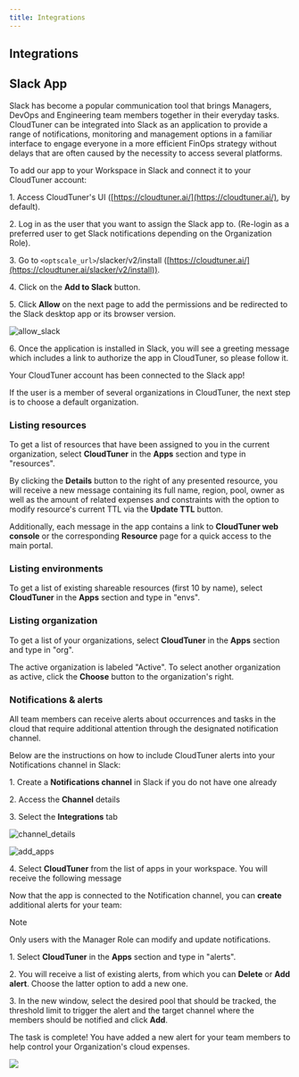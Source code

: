 ```yaml
---
title: Integrations
---
```


## Integrations

<!-- ## Google Calendar

Integrating Google Calendar to display shareable resource booking intervals as events allows users to view and manage availability in real time. Each booked interval appears as a Google Calendar event, making it easy to see open and reserved slots at a glance. This setup enables streamlined scheduling, letting users quickly check and share resource availability with others through a familiar calendar interface.

Follow these steps to connect Google Calendar to CloudTuner:

### Prepare your Google Calendar

1\. Create or choose one of the existing secondary calendars in your Google Calendar

2\. Share it with the CloudTuner service account

`calendar-service@optscale.iam.gserviceaccount.com` to do this:

- Select the calendar
- Open the Calendar Settings
- Navigate to the **Share with specific people or groups** section
- Click the **Add people and groups** button

![google_add_people](https://hystax.com/documentation/optscale/_static/screens/integrations/google_add_people.png)

- Add the email address: `calendar-service@optscale.iam.gserviceaccount.com` and select the **Make changes to events** permission.

![google_make_changes](https://hystax.com/documentation/optscale/_static/screens/integrations/google_make_changes.png)

Note

If you have an open-source CloudTuner, please use the `client_email` specified in the [user_template.yml](https://github.com/hystax/optscale/blob/integration/optscale-deploy/overlay/user_template.yml) file instead of calendar-service@optscale.iam.gserviceaccount.com.

3\. Copy the Calendar ID from the **Integrate calendar** section.

![google_calendar_id](https://hystax.com/documentation/optscale/_static/screens/integrations/google_calendar_id.png)

### Connect the Calendar to CloudTuner

1\. Open the **Integrations** page and click the **CONNECT CALENDAR** button

2\. Paste the Calendar ID into the opened side modal

![google_connect](https://hystax.com/documentation/optscale/_static/screens/integrations/google_connect.png)

3\. Click the **Connect** button to view your Shared Environment schedules directly in the Google Calendar. -->

## Slack App

Slack has become a popular communication tool that brings Managers, DevOps and Engineering team members together in their everyday tasks. CloudTuner can be integrated into Slack as an application to provide a range of notifications, monitoring and management options in a familiar interface to engage everyone in a more efficient FinOps strategy without delays that are often caused by the necessity to access several platforms.

To add our app to your Workspace in Slack and connect it to your CloudTuner account:

1\. Access CloudTuner's UI ([https://cloudtuner.ai/](https://cloudtuner.ai/), by default).

2\. Log in as the user that you want to assign the Slack app to. (Re-login as a preferred user to get Slack notifications depending on the Organization Role).

3\. Go to `<optscale_url>`/slacker/v2/install ([https://cloudtuner.ai/](https://cloudtuner.ai/slacker/v2/install)).

4\. Click on the **Add to Slack** button.

5\. Click **Allow** on the next page to add the permissions and be redirected to the Slack desktop app or its browser version.

![allow_slack](https://cloudtuner-email-templates-image.s3.eu-north-1.amazonaws.com/documentation/permissionslack.png)

6\. Once the application is installed in Slack, you will see a greeting message which includes a link to authorize the app in CloudTuner, so please follow it.

Your CloudTuner account has been connected to the Slack app!

<!-- ![app_connected](https://hystax.com/documentation/optscale/_static/screens/integrations/app_connected.png) -->

If the user is a member of several organizations in CloudTuner, the next step is to choose a default organization.

<!-- ![default_organization](https://hystax.com/documentation/optscale/_static/screens/integrations/default_organization.png) -->

### Listing resources

To get a list of resources that have been assigned to you in the current organization, select **CloudTuner** in the **Apps** section and type in "resources".

<!-- ![list_resources](https://hystax.com/documentation/optscale/_static/screens/integrations/list_resources.png) -->

By clicking the **Details** button to the right of any presented resource, you will receive a new message containing its full name, region, pool, owner as well as the amount of related expenses and constraints with the option to modify resource's current TTL via the **Update TTL** button.

<!-- ![update_ttl](https://hystax.com/documentation/optscale/_static/screens/integrations/update_ttl.png) -->

Additionally, each message in the app contains a link to **CloudTuner web console** or the corresponding **Resource** page for a quick access to the main portal.

### Listing environments

To get a list of existing shareable resources (first 10 by name), select **CloudTuner** in the **Apps** section and type in "envs".

<!-- ![list_envs](https://hystax.com/documentation/optscale/_static/screens/integrations/list_envs.png) -->

### Listing organization

To get a list of your organizations, select **CloudTuner** in the **Apps** section and type in "org".

<!-- ![list_org](https://hystax.com/documentation/optscale/_static/screens/integrations/list_org.png) -->

The active organization is labeled "Active". To select another organization as active, click the **Choose** button to the organization's right.

### Notifications & alerts

All team members can receive alerts about occurrences and tasks in the cloud that require additional attention through the designated notification channel.

Below are the instructions on how to include CloudTuner alerts into your Notifications channel in Slack:

1\. Create a **Notifications channel** in Slack if you do not have one already

2\. Access the **Channel** details

3\. Select the **Integrations** tab

![channel_details](https://cloudtuner-email-templates-image.s3.eu-north-1.amazonaws.com/documentation/slackappchannel.png)

![add_apps](https://cloudtuner-email-templates-image.s3.eu-north-1.amazonaws.com/documentation/slackintaddapp.png)

4\. Select **CloudTuner** from the list of apps in your workspace. You will receive the following message

<!-- ![optscale_bot](https://hystax.com/documentation/optscale/_static/screens/integrations/optscale_bot.png) -->

Now that the app is connected to the Notification channel, you can **create** additional alerts for your team:

Note

Only users with the Manager Role can modify and update notifications.

1\. Select **CloudTuner** in the **Apps** section and type in "alerts".

2\. You will receive a list of existing alerts, from which you can **Delete** or **Add alert**. Choose the latter option to add a new one.

<!-- ![alerts](https://hystax.com/documentation/optscale/_static/screens/integrations/alerts.png) -->

3\. In the new window, select the desired pool that should be tracked, the threshold limit to trigger the alert and the target channel where the members should be notified and click **Add**.

<!-- ![add_alert](https://hystax.com/documentation/optscale/_static/screens/integrations/add_alert.png) -->

The task is complete! You have added a new alert for your team members to help control your Organization's cloud expenses.

![](https://hystax.com/documentation/optscale/images/snipp4.svg)